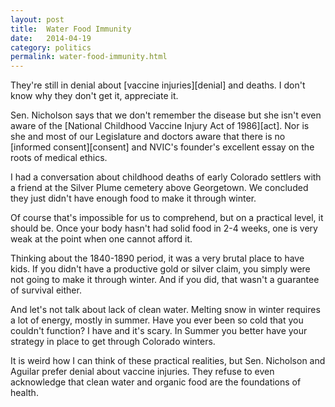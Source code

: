 ```yaml
---
layout: post
title:  Water Food Immunity
date:   2014-04-19
category: politics
permalink: water-food-immunity.html
---
```

<p>They're still in denial about [vaccine injuries][denial] and deaths. I don't know why they don't get it, appreciate it. </p>

<p>Sen. Nicholson says that we don't remember the disease but she isn't even aware of the [National Childhood Vaccine Injury Act of 1986][act]. Nor is she and most of our Legislature and doctors aware that there is no [informed consent][consent] and NVIC's founder's excellent essay on the roots of medical ethics.</p>

<p>I had a conversation about childhood deaths of early Colorado settlers with a friend at the Silver Plume cemetery above Georgetown. We concluded they just didn't have enough food to make it through winter.</p>

<p>Of course that's impossible for us to comprehend, but on a practical level, it should be. Once your body hasn't had solid food in 2-4 weeks, one is very weak at the point when one cannot afford it.</p>

<p>Thinking about the 1840-1890 period, it was a very brutal place to have kids. If you didn't have a productive gold or silver claim, you simply were not going to make it through winter. And if you did, that wasn't a guarantee of survival either.</p>

<p>And let's not talk about lack of clean water. Melting snow in winter requires a lot of energy, mostly in summer. Have you ever been so cold that you couldn't function? I have and it's scary. In Summer you better have your strategy in place to get through Colorado winters.</p>

<p>It is weird how I can think of these practical realities, but Sen. Nicholson and Aguilar prefer denial about vaccine injuries. They refuse to even acknowledge that clean water and organic food are the foundations of health.</p>

[denial]: http://www.healthnewscolorado.org/2014/04/16/vaccine-bill-gutted-school-ratings-survive/
[act]: http://www.nvic.org/injury-compensation/origihanlaw.aspx
[consent]: http://www.nvic.org/informed-consent.aspx